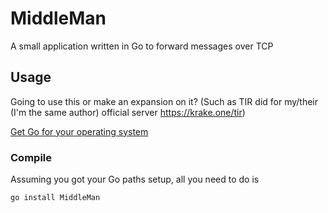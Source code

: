 # MiddleMan
A small application written in Go to forward messages over TCP

## Usage
Going to use this or make an expansion on it? (Such as TIR did for my/their (I'm the same author) official server https://krake.one/tir)

[Get Go for your operating system](https://golang.org/)

### Compile
Assuming you got your Go paths setup, all you need to do is

`go install MiddleMan`
